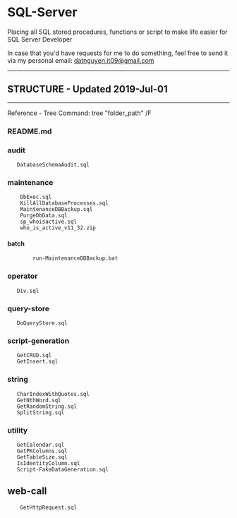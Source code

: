 # SQL-Server


Placing all SQL stored procedures, functions or script to make life easier for SQL Server Developer

In case that you'd have requests for me to do something, feel free to send it via my personal email: datnguyen.it09@gmail.com


--------------------------------------------

## STRUCTURE - Updated 2019-Jul-01

--------------------------------------------

Reference - Tree Command: tree "folder_path" /F

### README.md

### audit
       DatabaseSchemaAudit.sql

### maintenance
		DbExec.sql
		KillAllDatabaseProcesses.sql
		MaintenanceDBBackup.sql
		PurgeDbData.sql
		sp_whoisactive.sql
		who_is_active_v11_32.zip
		
####	batch
			run-MaintenanceDBBackup.bat

### operator
       Div.sql

### query-store
       DoQueryStore.sql

### script-generation
       GetCRUD.sql
       GetInsert.sql

### string
       CharIndexWithQuotes.sql
       GetNthWord.sql
       GetRandomString.sql
       SplitString.sql

### utility
       GetCalendar.sql
       GetPKColumns.sql
       GetTableSize.sql
       IsIdentityColumn.sql
       Script-FakeDataGeneration.sql

## web-call
        GetHttpRequest.sql
